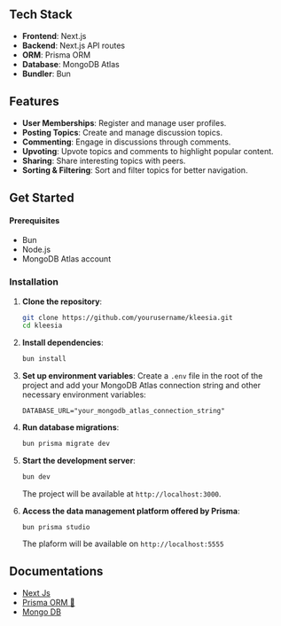 ## Tech Stack

- **Frontend**: Next.js
- **Backend**: Next.js API routes
- **ORM**: Prisma ORM
- **Database**: MongoDB Atlas
- **Bundler**: Bun

## Features

- **User Memberships**: Register and manage user profiles.
- **Posting Topics**: Create and manage discussion topics.
- **Commenting**: Engage in discussions through comments.
- **Upvoting**: Upvote topics and comments to highlight popular content.
- **Sharing**: Share interesting topics with peers.
- **Sorting & Filtering**: Sort and filter topics for better navigation.

## Get Started

#### Prerequisites

- Bun
- Node.js
- MongoDB Atlas account

### Installation

1. **Clone the repository**:

   ```bash
   git clone https://github.com/yourusername/kleesia.git
   cd kleesia
   ```

2. **Install dependencies**:

   ```bash
   bun install
   ```

3. **Set up environment variables**:
   Create a `.env` file in the root of the project and add your MongoDB Atlas connection string and other necessary environment variables:

   ```plaintext
   DATABASE_URL="your_mongodb_atlas_connection_string"
   ```

4. **Run database migrations**:

   ```bash
   bun prisma migrate dev
   ```

5. **Start the development server**:

   ```bash
   bun dev
   ```

   The project will be available at `http://localhost:3000`.

6. **Access the data management platform offered by Prisma**:
   ```
   bun prisma studio
   ```
   The plaform will be available on `http://localhost:5555`

## Documentations

- [Next Js](https://nextjs.org/docs)
- [Prisma ORM 🚀](https://www.prisma.io/docs)
- [Mongo DB](https://www.mongodb.com/docs/atlas)
